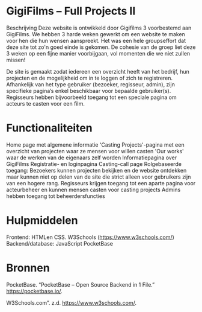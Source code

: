 # GigiFilms – Full Projects II
Beschrijving
Deze website is ontwikkeld door Gigifilms 3 voorbestemd aan GigiFilms. We hebben 3 harde weken gewerkt om een website te maken voor hen die hun wensen aanspreekt. Het was een hele groupseffort dat deze site tot zo'n goed einde is gekomen. De cohesie van de groep liet deze 3 weken op een fijne manier voorbijgaan, vol momenten die we niet zullen missen!

De site is gemaakt zodat iedereen een overzicht heeft van het bedrijf, hun projecten en de mogelijkheid om in te loggen of zich te registreren. Afhankelijk van het type gebruiker (bezoeker, regisseur, admin), zijn specifieke pagina’s enkel beschikbaar voor bepaalde gebruiker(s). Regisseurs hebben bijvoorbeeld toegang tot een speciale pagina om acteurs te casten voor een film.



# Functionaliteiten
Home page met algemene informatie
'Casting Projects'-pagina met een overzicht van projecten waar ze mensen voor willen casten
'Our works' waar de werken van de eigenaars zelf worden
Informatiepagina over GigiFilms
Registratie- en loginpagina
Casting-call page
Rolgebaseerde toegang:
Bezoekers kunnen projecten bekijken en de website ontdekken maar kunnen niet op delen van de site die strict alleen voor gebruikers zijn van een hogere rang.
Regisseurs krijgen toegang tot een aparte pagina voor acteurbeheer en kunnen mensen casten voor casting projects
Admins hebben toegang tot beheerdersfuncties



# Hulpmiddelen
Frontend: HTMLen CSS. W3Schools (https://www.w3schools.com/)
Backend/database: JavaScript PocketBase



# Bronnen
PocketBase. “PocketBase – Open Source Backend in 1 File.”  https://pocketbase.io/. 

W3Schools.com”. z.d. https://www.w3schools.com/. 